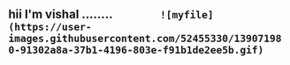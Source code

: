 <h2> hii I'm vishal ........</h2?
 
            
            ![myfile](https://user-images.githubusercontent.com/52455330/139071980-91302a8a-37b1-4196-803e-f91b1de2ee5b.gif)

            
 
  
 
 
